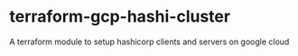 # terraform-gcp-hashi-cluster
A terraform module to setup hashicorp clients and servers on google cloud
